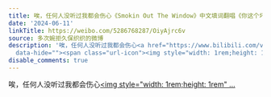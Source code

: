 ```yaml
---
title: 唉，任何人没听过我都会伤心《Smokin Out The Window》中文填词翻唱《你这个坏女人》
date: '2024-06-11'
linkTitle: https://weibo.com/5286768287/OiyAjrc6v
source: 多次婉拒久保织织的微博
description: '唉，任何人没听过我都会伤心<a href="https://www.bilibili.com/video/BV1o341147UB?buvid=Y24D6B2BD0F0DC9C4998B95936D13AE91D6C&amp;from_spmid=main.my-favorite.0.0&amp;is_story_h5=false&amp;mid=Xjxy4xGT2es0amE9ZmGRrw%3D%3D&amp;p=1&amp;plat_id=116&amp;share_from=ugc&amp;share_medium=iphone&amp;share_plat=ios&amp;share_session_id=F9C6859B-7D88-40FA-A16C-A5EC340C844E&amp;share_source=SINA&amp;share_tag=s_i&amp;spmid=united.player-video-detail.0.0&amp;timestamp=1718121238&amp;up_id=475761831&amp;unique_k=4qIc6fB"
  data-hide=""><span class="url-icon"><img style="width: 1rem;height: 1rem" ...'
disable_comments: true
---
```

唉，任何人没听过我都会伤心<a href="https://www.bilibili.com/video/BV1o341147UB?buvid=Y24D6B2BD0F0DC9C4998B95936D13AE91D6C&amp;from_spmid=main.my-favorite.0.0&amp;is_story_h5=false&amp;mid=Xjxy4xGT2es0amE9ZmGRrw%3D%3D&amp;p=1&amp;plat_id=116&amp;share_from=ugc&amp;share_medium=iphone&amp;share_plat=ios&amp;share_session_id=F9C6859B-7D88-40FA-A16C-A5EC340C844E&amp;share_source=SINA&amp;share_tag=s_i&amp;spmid=united.player-video-detail.0.0&amp;timestamp=1718121238&amp;up_id=475761831&amp;unique_k=4qIc6fB" data-hide=""><span class="url-icon"><img style="width: 1rem;height: 1rem" ...